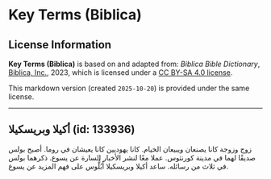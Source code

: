 # Key Terms (Biblica)

## License Information

**Key Terms (Biblica)** is based on and adapted from: _Biblica Bible Dictionary_, [Biblica, Inc.](https://www.biblica.com/), 2023, which is licensed under a [CC BY-SA 4.0 license](https://creativecommons.org/licenses/by-sa/4.0/legalcode.en).

This markdown version (created `2025-10-20`) is provided under the same license.



--------------------------------

## أكيلا وبريسكيلا (id: 133936)

زوج وزوجة كانا يصنعان ويبيعان الخيام. كانا يهوديين كانا يعيشان في روما. أصبح بولس صديقًا لهما في مدينة كورنثوس. عملا معًا لنشر الأخبار السارة عن يسوع. ذكرهما بولس في ثلاث من رسائله. ساعد أكيلا وبريسكيلا أَبُلُّوس على فهم المزيد عن يسوع.


